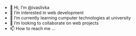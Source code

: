 - 👋 Hi, I’m @ivaslivka
- 👀 I’m interested in web development 
- 🌱 I’m currently learning cumputer technologies at university 
- 💞️ I’m looking to collaborate on web projects 
- 📫 How to reach me ...

<!---
ivaslivka/ivaslivka is a ✨ special ✨ repository because its `README.md` (this file) appears on your GitHub profile.
You can click the Preview link to take a look at your changes.
--->
